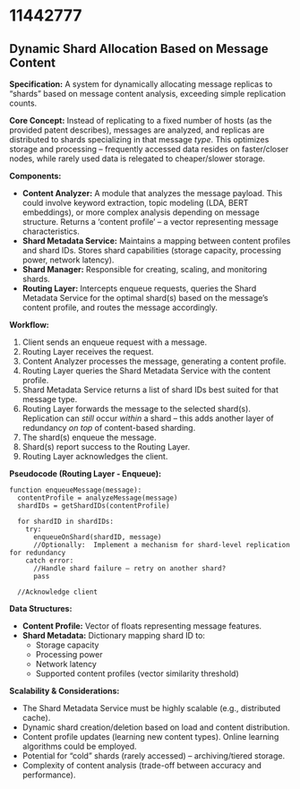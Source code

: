 # 11442777

## Dynamic Shard Allocation Based on Message Content

**Specification:** A system for dynamically allocating message replicas to “shards” based on message content analysis, exceeding simple replication counts.

**Core Concept:** Instead of replicating to a fixed number of hosts (as the provided patent describes), messages are analyzed, and replicas are distributed to shards specializing in that message *type*. This optimizes storage and processing – frequently accessed data resides on faster/closer nodes, while rarely used data is relegated to cheaper/slower storage.

**Components:**

*   **Content Analyzer:** A module that analyzes the message payload. This could involve keyword extraction, topic modeling (LDA, BERT embeddings), or more complex analysis depending on message structure. Returns a ‘content profile’ – a vector representing message characteristics.
*   **Shard Metadata Service:** Maintains a mapping between content profiles and shard IDs.  Stores shard capabilities (storage capacity, processing power, network latency).
*   **Shard Manager:** Responsible for creating, scaling, and monitoring shards.
*   **Routing Layer:**  Intercepts enqueue requests, queries the Shard Metadata Service for the optimal shard(s) based on the message’s content profile, and routes the message accordingly.

**Workflow:**

1.  Client sends an enqueue request with a message.
2.  Routing Layer receives the request.
3.  Content Analyzer processes the message, generating a content profile.
4.  Routing Layer queries the Shard Metadata Service with the content profile.
5.  Shard Metadata Service returns a list of shard IDs best suited for that message type.
6.  Routing Layer forwards the message to the selected shard(s).  Replication can *still* occur *within* a shard – this adds another layer of redundancy *on top* of content-based sharding.
7.  The shard(s) enqueue the message.
8.  Shard(s) report success to the Routing Layer.
9.  Routing Layer acknowledges the client.

**Pseudocode (Routing Layer - Enqueue):**

```
function enqueueMessage(message):
  contentProfile = analyzeMessage(message)
  shardIDs = getShardIDs(contentProfile)

  for shardID in shardIDs:
    try:
      enqueueOnShard(shardID, message)
      //Optionally:  Implement a mechanism for shard-level replication for redundancy
    catch error:
      //Handle shard failure – retry on another shard?
      pass

  //Acknowledge client
```

**Data Structures:**

*   **Content Profile:** Vector of floats representing message features.
*   **Shard Metadata:** Dictionary mapping shard ID to:
    *   Storage capacity
    *   Processing power
    *   Network latency
    *   Supported content profiles (vector similarity threshold)

**Scalability & Considerations:**

*   The Shard Metadata Service must be highly scalable (e.g., distributed cache).
*   Dynamic shard creation/deletion based on load and content distribution.
*   Content profile updates (learning new content types).  Online learning algorithms could be employed.
*   Potential for “cold” shards (rarely accessed) – archiving/tiered storage.
*   Complexity of content analysis (trade-off between accuracy and performance).